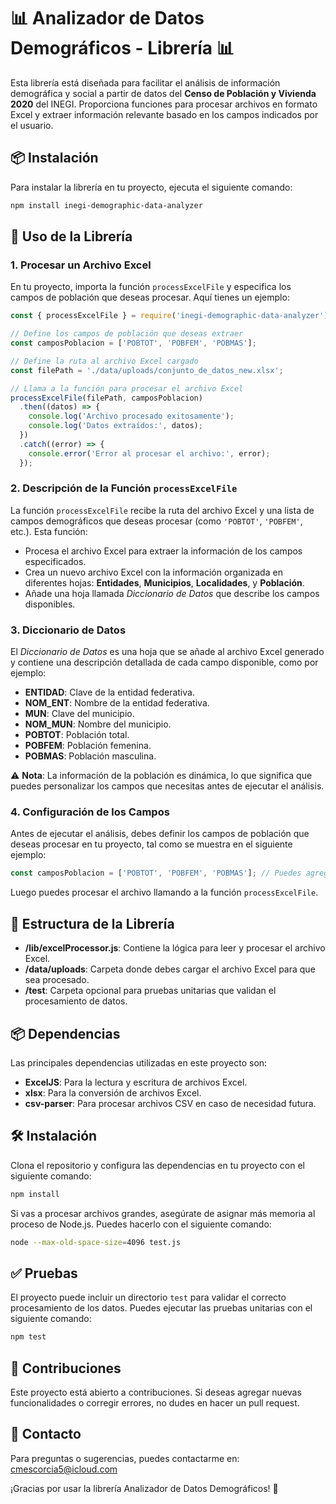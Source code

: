 
# 📊 Analizador de Datos Demográficos - Librería 📊

Esta librería está diseñada para facilitar el análisis de información demográfica y social a partir de datos del **Censo de Población y Vivienda 2020** del INEGI. Proporciona funciones para procesar archivos en formato Excel y extraer información relevante basado en los campos indicados por el usuario.

## 📦 Instalación

Para instalar la librería en tu proyecto, ejecuta el siguiente comando:

```bash
npm install inegi-demographic-data-analyzer
```

## 🚀 Uso de la Librería

### 1. Procesar un Archivo Excel

En tu proyecto, importa la función `processExcelFile` y especifica los campos de población que deseas procesar. Aquí tienes un ejemplo:

```javascript
const { processExcelFile } = require('inegi-demographic-data-analyzer');

// Define los campos de población que deseas extraer
const camposPoblacion = ['POBTOT', 'POBFEM', 'POBMAS'];

// Define la ruta al archivo Excel cargado
const filePath = './data/uploads/conjunto_de_datos_new.xlsx';

// Llama a la función para procesar el archivo Excel
processExcelFile(filePath, camposPoblacion)
  .then((datos) => {
    console.log('Archivo procesado exitosamente');
    console.log('Datos extraídos:', datos);
  })
  .catch((error) => {
    console.error('Error al procesar el archivo:', error);
  });
```

### 2. Descripción de la Función `processExcelFile`

La función `processExcelFile` recibe la ruta del archivo Excel y una lista de campos demográficos que deseas procesar (como `'POBTOT'`, `'POBFEM'`, etc.). Esta función:

- Procesa el archivo Excel para extraer la información de los campos especificados.
- Crea un nuevo archivo Excel con la información organizada en diferentes hojas: **Entidades**, **Municipios**, **Localidades**, y **Población**.
- Añade una hoja llamada *Diccionario de Datos* que describe los campos disponibles.

### 3. Diccionario de Datos

El *Diccionario de Datos* es una hoja que se añade al archivo Excel generado y contiene una descripción detallada de cada campo disponible, como por ejemplo:

- **ENTIDAD**: Clave de la entidad federativa.
- **NOM_ENT**: Nombre de la entidad federativa.
- **MUN**: Clave del municipio.
- **NOM_MUN**: Nombre del municipio.
- **POBTOT**: Población total.
- **POBFEM**: Población femenina.
- **POBMAS**: Población masculina.

⚠️ **Nota**: La información de la población es dinámica, lo que significa que puedes personalizar los campos que necesitas antes de ejecutar el análisis.

### 4. Configuración de los Campos

Antes de ejecutar el análisis, debes definir los campos de población que deseas procesar en tu proyecto, tal como se muestra en el siguiente ejemplo:

```javascript
const camposPoblacion = ['POBTOT', 'POBFEM', 'POBMAS']; // Puedes agregar más campos según el diccionario de datos
```

Luego puedes procesar el archivo llamando a la función `processExcelFile`.

## 📂 Estructura de la Librería

- **/lib/excelProcessor.js**: Contiene la lógica para leer y procesar el archivo Excel.
- **/data/uploads**: Carpeta donde debes cargar el archivo Excel para que sea procesado.
- **/test**: Carpeta opcional para pruebas unitarias que validan el procesamiento de datos.

## 📦 Dependencias

Las principales dependencias utilizadas en este proyecto son:

- **ExcelJS**: Para la lectura y escritura de archivos Excel.
- **xlsx**: Para la conversión de archivos Excel.
- **csv-parser**: Para procesar archivos CSV en caso de necesidad futura.

## 🛠️ Instalación

Clona el repositorio y configura las dependencias en tu proyecto con el siguiente comando:

```bash
npm install
```

Si vas a procesar archivos grandes, asegúrate de asignar más memoria al proceso de Node.js. Puedes hacerlo con el siguiente comando:


```bash
node --max-old-space-size=4096 test.js

```


## ✅ Pruebas

El proyecto puede incluir un directorio `test` para validar el correcto procesamiento de los datos. Puedes ejecutar las pruebas unitarias con el siguiente comando:

```bash
npm test
```

## 🎯 Contribuciones

Este proyecto está abierto a contribuciones. Si deseas agregar nuevas funcionalidades o corregir errores, no dudes en hacer un pull request.

## 📧 Contacto

Para preguntas o sugerencias, puedes contactarme en: cmescorcia5@icloud.com

¡Gracias por usar la librería Analizador de Datos Demográficos! 🚀
